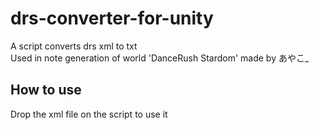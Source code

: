 # drs-converter-for-unity
A script converts drs xml to txt  
Used in note generation of world 'DanceRush Stardom' made by あやこ_

## How to use
Drop the xml file on the script to use it
